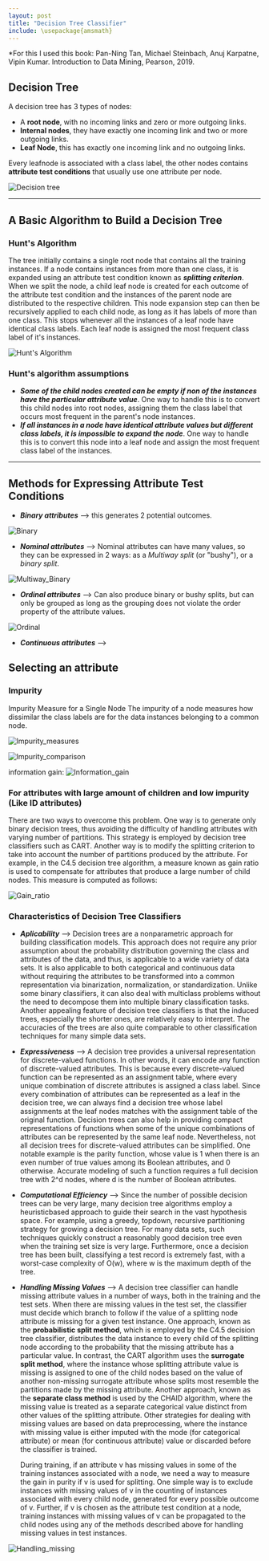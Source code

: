 ```yaml
---
layout: post
title: "Decision Tree Classifier"
include: \usepackage{amsmath}
---
```

*For this I used this book:
Pan-Ning Tan, Michael Steinbach, Anuj Karpatne, Vipin Kumar. Introduction
to Data Mining, Pearson, 2019.

## Decision Tree

A decision tree has 3 types of nodes:

* A **root node**, with no incoming links and zero or more outgoing links.
* **Internal nodes**, they have exactly one incoming link and two or more outgoing links.
* **Leaf Node**, this has exactly one incoming link and no outgoing links.

Every leafnode is associated with a class label, the other nodes contains **attribute test conditions** that usually use one attribute per node.

![Decision tree]({{site.baseurl}}/images/DT.JPG)

---

## A Basic Algorithm to Build a Decision Tree

### Hunt's Algorithm

The tree initially contains a single root node that contains all the training instances. If a node contains instances from more than one class, it is expanded using an attribute test condition known as ***splitting criterion***. When we split the node, a child leaf node is created for each outcome of the attribute test condition and the instances of the parent node are distributed to the respective children. This node expansion step can then be recursively applied to each child node, as long as it has labels of more than one class. This stops whenever all the instances of a leaf node have identical class labels. Each leaf node is assigned the most frequent class label of it's instances.

![Hunt's Algorithm]({{site.baseurl}}/images/Hunts_Algorithm.JPG)

### Hunt's algorithm assumptions

* ***Some of the child nodes created can be empty if non of the instances have the particular attribute value***. One way to handle this is to convert this child nodes into root nodes, assigning them the class label that occurs most frequent in the parent's node instances.
* ***If all instances in a node have identical attribute values but different class labels, it is impossible to expand the node***. One way to handle this is to convert this node into a leaf node and assign the most frequent class label of the instances.

---

## Methods for Expressing Attribute Test Conditions

* ***Binary attributes*** --> this generates 2 potential outcomes.

![Binary]({{site.baseurl}}/images/Binary.JPG)

* ***Nominal attributes*** --> Nominal attributes can have many values, so they can be expressed in 2 ways: as a *Multiway split* (or "bushy"), or a *binary split*.

![Multiway_Binary]({{site.baseurl}}/images/Multiway_Binary.JPG)

* ***Ordinal attributes*** --> Can also produce binary or bushy splits, but can only be grouped as long as the grouping does not violate the order property of the attribute values.

![Ordinal]({{site.baseurl}}/images/Ordinal.JPG)

* ***Continuous attributes*** --> 

## Selecting an attribute

### Impurity

Impurity Measure for a Single Node
The impurity of a node measures how dissimilar the class labels are for the data
instances belonging to a common node.

![Impurity_measures]({{site.baseurl}}/images/Impurity_measures.JPG)

![Impurity_comparison]({{site.baseurl}}/images/Impurity_comparison.JPG)

information gain:
![Information_gain]({{site.baseurl}}/images/Information_gain.JPG)

### For attributes with large amount of children and low impurity (Like ID attributes)

There are two ways to overcome this problem. One way is to generate only binary decision trees, thus avoiding the difficulty of handling attributes with varying number of partitions. This strategy is employed by decision tree classifiers such as CART. Another way is to modify the splitting criterion to take into account the number of partitions produced by the attribute. For example, in the C4.5 decision tree algorithm, a measure known as gain ratio is used to compensate for attributes that produce a large number of child nodes. This measure is computed as follows:

![Gain_ratio]({{site.baseurl}}/images/Gain_ratio.JPG)

### Characteristics of Decision Tree Classifiers

* ***Aplicability*** --> Decision trees are a nonparametric approach for building classification models. This approach does not require any prior assumption about the probability distribution governing the class and attributes of the data, and thus, is applicable to a wide variety of data sets. It is also applicable to both categorical and continuous data without requiring the attributes to be transformed into a common representation via binarization, normalization, or standardization. Unlike some binary classifiers, it can also deal with multiclass problems without the need to decompose them into multiple binary classification tasks. Another appealing feature of decision tree classifiers is that the induced trees, especially the shorter ones, are relatively easy to interpret. The accuracies of the trees are also quite comparable to other classification techniques for many simple data sets.
* ***Expressiveness*** --> A decision tree provides a universal representation for discrete-valued functions. In other words, it can encode any function of discrete-valued attributes. This is because every discrete-valued function can be represented as an assignment table, where every unique combination of discrete attributes is assigned a class label. Since every combination of attributes can be represented as a leaf in the decision tree, we can always find a decision tree whose label assignments at the leaf nodes matches with the assignment table of the original function. Decision trees can also help in providing compact representations of functions when some of the unique combinations of attributes can be represented by the same leaf node. Nevertheless, not all decision trees for discrete-valued attributes can be simplified. One notable example is the parity function, whose value is 1 when there is an even number of true values among its Boolean attributes, and 0 otherwise. Accurate modeling of such a function requires a full decision tree with 2^d nodes, where d is the number of Boolean attributes.
* ***Computational Efficiency*** --> Since the number of possible decision trees can be very large, many decision tree algorithms employ a heuristicbased approach to guide their search in the vast hypothesis space. For example, using a greedy, topdown, recursive partitioning strategy for growing a decision tree. For many data sets, such techniques quickly construct a reasonably good decision tree even when the training set size is very large. Furthermore, once a decision tree has been built, classifying a test record is extremely fast, with a worst-case complexity of O(w), where w is the maximum depth of the tree.
* ***Handling Missing Values*** --> A decision tree classifier can handle missing attribute values in a number of ways, both in the training and the test sets. When there are missing values in the test set, the classifier must decide which branch to follow if the value of a splitting node attribute is missing for a given test instance. One approach, known as the **probabilistic split method**, which is employed by the C4.5 decision tree classifier, distributes the data instance to every child of the splitting node according to the probability that the missing attribute has a particular value. In contrast, the CART algorithm uses the **surrogate split method**, where the instance whose splitting attribute value is missing is assigned to one of the child nodes based on the value of another non-missing surrogate attribute whose splits most resemble the partitions made by the missing attribute. Another approach, known as the **separate class method** is used by the CHAID algorithm, where the missing value is treated as a separate categorical value distinct from other values of the splitting attribute. Other strategies for dealing with missing values are based on data preprocessing, where the instance with missing value is either imputed with the mode (for categorical attribute) or mean (for continuous attribute) value or discarded before the classifier is trained.
  
  During training, if an attribute v has missing values in some of the training instances associated with a node, we need a way to measure the gain in purity if v is used for splitting. One simple way is to exclude instances with missing values of v in the counting of instances associated with every child node, generated for every possible outcome of v. Further, if v is chosen as the attribute test condition at a node, training instances with missing values of v can be propagated to the child nodes using any of the methods described above for handling missing values in test instances.

![Handling_missing]({{site.baseurl}}/images/Handling_missing.JPG)